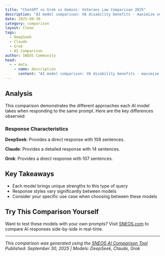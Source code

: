 ```yaml
---
title: "ChatGPT vs Grok vs Gemini: Veterans Law Comparison 2025"
description: "AI model comparison: VA disability benefits - maximize veterans legal benefits..."
date: 2025-09-30
category: comparison
layout: Clean
tags:
  - DeepSeek
  - Claude
  - Grok
  - AI Comparison
author: SNEOS Community
head:
  - - meta
    - name: description
      content: "AI model comparison: VA disability benefits - maximize veterans legal benefits..."
---
```


<ChatComparison
  title="ChatGPT vs Grok vs Gemini: Veterans Law Comparison 2025"
  prompt="VA disability benefits - maximize veterans legal benefits"
  :responses='{
    "DeepSeek": "Of course. This is a critical goal for many veterans. \u0022Maximizing\u0022 your VA disability benefits means ensuring you receive the correct compensation level for all your service-connected conditions, both physically and mentally, and understanding the additional benefits that come with higher ratings.\n\nThis guide is for informational purposes and is not a substitute for professional legal advice from an accredited attorney or claims agent.\n\n---\n\n### **The Core Principle: The VA Doesn\u0027t Maximize Your Benefits\u2014You Do.**\n\nThe VA adjudicates claims based on the evidence you submit. It is your responsibility (with the help of advocates) to build the strongest possible case. Maximizing your benefits is a process built on strategy, evidence, and persistence.\n\nHere is a structured approach to legally maximize your VA disability benefits:\n\n### **Phase 1: Building the Foundation of Your Claim**\n\n#### **1. File Your Initial Claim Thoroughly**\n*   **List EVERY Condition:** Don\u0027t just claim the obvious ones (e.g., bad knee). Think about secondary conditions (e.g., back pain from limping), mental health (PTSD, anxiety, depression), and chronic issues that appeared during or after service (tinnitus, sleep apnea, migraines).\n*   **Understand \u0022Service Connection\u0022:** You must prove three things:\n    1.  **A Current Diagnosis:** A doctor\u0027s diagnosis of the condition.\n    2.  **An In-Service Event:** Something that happened during your service that caused or aggravated the condition.\n    3.  **A Nexus (Link):** A medical opinion connecting #1 and #2.\n\n#### **2. Master the Disability Rating System**\nThe VA uses the **CFR Title 38, Part 4 - Schedule for Rating Disabilities**. Your rating (0% to 100%) is based on the severity of symptoms, not just the diagnosis.\n*   **Review the Criteria:** Before your C\u0026P exam, look up your condition in the rating schedule. Know what symptoms correspond to 10%, 30%, 50%, etc. Describe your symptoms using the language from the schedule.\n*   **Describe Your \u0022Worst Days\u0022:** Many veterans make the mistake of downplaying their pain. The rating should reflect how your condition affects you on its worst day, not an average day.\n\n---\n\n### **Phase 2: Strategic Actions to Increase Your Rating**\n\n#### **1. File for an Increase**\nIf your condition has worsened, you can file for an increased rating. Gather new medical evidence showing the increased severity before you file.\n\n#### **2. Claim Secondary Service-Connected Conditions**\nThis is one of the most powerful ways to maximize benefits. If a service-connected condition causes or aggravates a new condition, the new condition can also be compensated.\n*   **Examples:**\n    *   Service-connected knee injury leads to hip and back problems (due to altered gait).\n    *   Service-connected PTSD leads to sleep apnea, hypertension, or GERD (often due to medication side effects or chronic stress).\n    *   Service-connected diabetes leads to peripheral neuropathy or heart disease.\n*   **You need a strong medical nexus letter** from a doctor linking the primary condition to the secondary one.\n\n#### **3. Pursue TDIU (Total Disability based on Individual Unemployability)**\nIf your service-connected conditions prevent you from maintaining \u0022substantially gainful employment,\u0022 you can be paid at the 100% rate, even if your combined scheduler rating is less than 100% (e.g., 70%).\n*   **Eligibility:** Generally, you need one condition rated at 60% or higher, OR multiple conditions that combine to 70% with one of them at least 40%.\n*   **Key Evidence:** Detailed documentation of how your disabilities impact your ability to work, including statements from you, former employers, and doctors.\n\n#### **4. Understand and Use \u0022Inferred\u0022 Claims**\nDuring the claims process, if evidence suggests you have a related condition, the VA is supposed to \u0022infer\u0022 a claim for it.\n*   **Example:** If you file for PTSD and your records show chronic insomnia and anxiety, the VA should consider those as part of the claim. Knowing this helps you ensure the rater doesn\u0027t miss anything.\n\n---\n\n### **Phase 3: The Appeals Process - If Your Claim is Denied or Under-Rated**\n\nDo not give up. The appeals process is where legal expertise becomes crucial.\n\n#### **1. Supplemental Claim**\nSubmit **new and relevant evidence** that the VA didn\u0027t previously have. This is often the fastest path.\n*   **New Evidence:** New medical records, nexus letters, buddy statements, or research studies.\n\n#### **2. Higher-Level Review (HLR)**\nA senior reviewer looks at the same evidence you originally submitted. You cannot add new evidence, but you can point out errors in the initial decision.\n*   **An Informal Conference is key:** You get a phone call to verbally explain where the rater made a mistake. This is a powerful opportunity to state your case clearly.\n\n#### **3. Board of Veterans\u0027 Appeals (BVA)**\nThis is a formal appeal. You have three lanes:\n*   **Direct Review:** No new evidence, just a review of the file.\n*   **Evidence Submission Lane:** You can submit new evidence.\n*   **Hearing Lane:** You can testify before a Veterans Law Judge. **This is highly recommended with legal representation.** A good lawyer can prepare you and present a legal argument.\n\n---\n\n### **Key Legal and Professional Resources**\n\nYou do not have to do this alone. Free and paid help is available.\n\n#### **1. Accredited Representatives (Free)**\n*   **Veterans Service Organizations (VSOs):** DAV (Disabled American Veterans), VFW, American Legion, etc. Their accredited representatives can file and manage your claim for free. They are a great first resource.\n*   **County Veterans Service Officers (CVSOs):** Often highly knowledgeable and located in your community.\n\n#### **2. Paid Legal Representation**\n*   **Accredited Attorneys / Claims Agents:** These are legal professionals specifically accredited by the VA to represent veterans.\n    *   **When to Hire a Lawyer:** Complex cases, denials, BVA appeals, or if you feel your VSO is not making progress.\n    *   **Payment:** They typically work on contingency, meaning they only get paid if you win and receive back pay. Their fees are capped by law (usually 20-33% of back pay).\n\n#### **3. Independent Medical Opinions (IMOs) \u0026 Nexus Letters**\nSometimes, the VA\u0027s C\u0026P exam is inadequate. You can pay a private doctor (specialist in your condition) to review your file and write a detailed **Nexus Letter**. This is a powerful piece of evidence that can make or break a claim, especially for secondary conditions.\n\n#### **4. Personal Statements \u0026 Buddy Letters**\nThese are sworn statements from you, your family, friends, or fellow service members that describe the onset and ongoing impact of your conditions. They are crucial evidence for proving the \u0022in-service event\u0022 and the current severity.\n\n### **Crucial \u0022Do Nots\u0022**\n\n*   **DO NOT** lie or exaggerate your claims. This is fraud and can result in severe penalties.\n*   **DO NOT** miss VA appointments or deadlines.\n*   **DO NOT** assume the VA has all your records. It\u0027s your responsibility to ensure they get them.\n*   **DO NOT** give up after a denial. The appeals system exists for a reason.\n\n### **Summary: The Path to Maximization**\n\n1.  **File a Thorough Initial Claim:** Everything, all at once.\n2.  **Gather Ample Evidence:** Medical records, nexus letters, buddy statements.\n3.  **Understand the Rating Criteria:** Know what the VA is looking for.\n4.  **Pursue Secondaries and TDIU:** Think beyond your primary conditions.\n5.  **Use Professional Help:** Engage a VSO or an accredited attorney.\n6.  **Appeal Strategically:** If you get a low rating or a denial, use the appeals process with a clear strategy.\n\nMaximizing your benefits is your right. It requires a proactive, informed, and persistent approach. Start by contacting a VSO today to review your options.",
    "Claude": "# Maximizing VA Disability Benefits: A Comprehensive Guide\n\n## Understanding VA Disability Ratings\n\n**Key Rating Categories:**\n- 0% to 100% in 10% increments\n- Combined ratings use VA math (not simple addition)\n- Individual Unemployability (IU) available at 60%\u002B ratings\n- Special Monthly Compensation (SMC) for severe disabilities\n\n## Strategies to Maximize Benefits\n\n### 1. **Claim All Conditions**\n- **Service-connected conditions** - directly caused by military service\n- **Secondary conditions** - caused by service-connected disabilities\n- **Presumptive conditions** - automatically linked to service locations/exposures\n- **Aggravated conditions** - pre-existing conditions worsened by service\n\n### 2. **Proper Documentation**\n- Obtain complete military medical records\n- Gather civilian medical records\n- Request buddy statements from fellow veterans\n- Document how conditions affect daily activities\n\n### 3. **Key Evidence Types**\n- **Medical nexus letters** from doctors linking conditions to service\n- **Functional capacity evaluations**\n- **Mental health assessments**\n- **Vocational rehabilitation evaluations**\n\n## Important Claims to Consider\n\n### **High-Value Claims:**\n- **Mental health conditions** (PTSD, depression, anxiety)\n- **Sleep disorders** (sleep apnea, insomnia)\n- **Tinnitus and hearing loss**\n- **Musculoskeletal injuries** (back, knees, shoulders)\n- **Traumatic Brain Injury (TBI)**\n\n### **Secondary Conditions:**\n- Depression secondary to chronic pain\n- Sleep apnea secondary to PTSD\n- Knee problems secondary to back injury\n- ED secondary to diabetes or PTSD\n\n## Appealing Decisions\n\n### **New Appeal Process (AMA):**\n1. **Supplemental Claim** - submit new evidence\n2. **Higher-Level Review** - senior reviewer examines claim\n3. **Board Appeal** - formal hearing with VA judge\n\n### **Timeline Management:**\n- File within one year to maintain effective date\n- Use Intent to File forms to preserve dates\n- Consider Fully Developed Claims for faster processing\n\n## Special Programs \u0026 Benefits\n\n### **Individual Unemployability (IU):**\n- Available at 60% rating with specific criteria\n- Provides 100% compensation rate\n- Requires inability to maintain gainful employment\n\n### **Special Monthly Compensation (SMC):**\n- Additional payments for severe disabilities\n- Loss of use of limbs, organs, or bodily functions\n- Need for aid and attendance\n\n## Professional Resources\n\n### **When to Seek Help:**\n- **VA-accredited representatives** (free)\n- **Veterans Service Organizations** (American Legion, VFW, DAV)\n- **Accredited attorneys** (fee after case resolution)\n- **Claims agents** (accredited professionals)\n\n### **Warning Signs You Need Help:**\n- Multiple denials\n- Complex medical conditions\n- Missing military records\n- Unfamiliar with VA processes\n\n## Maximization Checklist\n\n**Before Filing:**\n- [ ] Complete medical examination\n- [ ] Gather all relevant records\n- [ ] Identify all potential conditions\n- [ ] Consider secondary conditions\n- [ ] Research presumptive conditions\n\n**During Process:**\n- [ ] Respond to all VA requests promptly\n- [ ] Attend all scheduled examinations\n- [ ] Submit additional evidence quickly\n- [ ] Monitor claim status regularly\n\n**After Decision:**\n- [ ] Review rating decision carefully\n- [ ] Consider appeal if underrated\n- [ ] File for increases when conditions worsen\n- [ ] Claim new conditions as they develop\n\n## Common Mistakes to Avoid\n\n1. **Not claiming all conditions**\n2. **Missing deadlines**\n3. **Inadequate medical evidence**\n4. **Not appealing low ratings**\n5. **Failing to claim secondary conditions**\n\n## Additional Benefits to Explore\n\n- **Vocational Rehabilitation (VR\u0026E)**\n- **Healthcare through VA**\n- **Home loan guarantees**\n- **Education benefits coordination**\n- **State-specific veteran benefits**\n\n---\n\n*Always consult with accredited VA representatives or attorneys for personalized advice. This information is for educational purposes and doesn\u0027t constitute legal advice.*\n\nWould you like me to elaborate on any specific aspect of VA disability claims or discuss strategies for particular types of conditions?",
    "Grok": "Maximizing VA (Department of Veterans Affairs) disability benefits requires a thorough understanding of the system, careful preparation, and strategic actions to ensure veterans receive the full compensation and support they are entitled to for service-connected disabilities. Below is a comprehensive guide to help veterans or their advocates maximize VA disability benefits legally and effectively.\n\n---\n\n### 1. Understand VA Disability Benefits\nVA disability benefits are monthly, tax-free payments to veterans who have injuries or illnesses that were incurred or aggravated during active military service. The benefits are based on the severity of the disability, rated on a scale from 0% to 100% in increments of 10%.\n\n- **Compensation Rates**: The amount of compensation depends on the disability rating and whether the veteran has dependents (spouse, children, or dependent parents).\n- **Additional Benefits**: Beyond monthly payments, veterans may qualify for ancillary benefits like Commissary/Exchange privileges, VA healthcare, educational assistance, and more based on their rating.\n\n---\n\n### 2. File a Claim for All Service-Connected Conditions\nTo maximize benefits, ensure that you claim every condition that is connected to your military service. Many veterans miss out on benefits by not filing for all relevant conditions.\n\n- **Primary Disabilities**: These are injuries or illnesses directly caused by military service (e.g., combat injuries, hearing loss from noise exposure).\n- **Secondary Disabilities**: These are conditions caused or aggravated by a primary service-connected disability (e.g., depression secondary to chronic pain from a back injury, or knee issues due to a service-connected hip injury).\n- **Aggravated Conditions**: If a pre-existing condition worsened due to military service, you can claim it.\n\n**Tip**: Review your military medical records, service records, and post-service medical history to identify every possible condition. Use a VA-accredited representative (see below) to help identify conditions you may not have considered.\n\n---\n\n### 3. Work with a VA-Accredited Representative\nNavigating the VA system can be complex. A VA-accredited representative can help maximize your benefits by ensuring proper documentation, meeting deadlines, and appealing denials.\n\n- **Who They Are**: These include Veterans Service Officers (VSOs) from organizations like the American Legion, Disabled American Veterans (DAV), or Veterans of Foreign Wars (VFW), as well as private attorneys or claims agents accredited by the VA.\n- **Why They Help**: They are trained in VA law and can assist with filing claims, gathering evidence, and appealing decisions. Many VSOs provide free services.\n- **How to Find One**: Use the VA\u2019s Accredited Representative Search tool (https://www.va.gov/ogc/apps/accreditation/index.asp) or contact a local veterans\u2019 organization.\n\n---\n\n### 4. Gather Strong Evidence\nThe success of a VA disability claim often depends on the strength of the evidence provided. To maximize your rating, ensure you have comprehensive documentation for each condition.\n\n- **Medical Evidence**: Obtain military medical records, private medical records, and VA medical records showing diagnosis, treatment, and severity of your conditions.\n- **Service Records**: Provide evidence of events or duties during service that caused or aggravated your condition (e.g., deployment records, incident reports).\n- **Buddy Statements**: Statements from fellow service members, family, or coworkers can corroborate how your condition affects your life or how an injury occurred.\n- **Nexus Letters**: A medical opinion from a doctor linking your condition to military service or a service-connected disability (crucial for secondary conditions or when service connection isn\u2019t obvious).\n- **Independent Medical Opinions (IMOs)**: If VA medical opinions are unfavorable, an IMO from a specialist can provide additional support for your claim.\n\n**Tip**: Keep detailed records of symptoms, treatments, and how disabilities impact daily life (e.g., inability to work, sleep issues, or mobility limitations).\n\n---\n\n### 5. Understand the VA Disability Rating System\nThe VA uses the Combined Ratings Table to assign disability percentages based on the severity of each condition and how they impact your ability to function. Understanding this system can help you argue for a higher rating.\n\n- **Individual Ratings**: Each condition is rated based on the VA Schedule for Rating Disabilities (VASRD), which assigns percentages based on diagnostic codes.\n- **Combined Ratings**: Multiple disabilities are combined using a specific formula, not simply added. For example, a 50% and 30% rating combine to 65%, not 80%.\n- **Scheduler vs. Extraschedular Ratings**: If your condition doesn\u2019t fit the VASRD criteria but significantly impairs your ability to work, request an extraschedular rating under 38 CFR \u00A7 3.321(b).\n\n**Tip**: Review the VASRD (available on the VA website) or consult with a representative to ensure your condition is rated correctly for its severity.\n\n---\n\n### 6. Request an Increase for Existing Disabilities\nIf your service-connected condition has worsened over time, you can file for an increased rating to maximize your benefits.\n\n- **How to File**: Submit new medical evidence showing the worsening of your condition and request a reevaluation.\n- **Effective Date**: If approved, the increase may be retroactive to the date the evidence shows the condition worsened or the date you filed for the increase.\n\n**Tip**: Regularly monitor your health and file for increases as soon as your condition deteriorates. Don\u2019t wait for the VA to reassess on its own.\n\n---\n\n### 7. Appeal Unfavorable Decisions\nIf your claim is denied or you receive a lower rating than expected, appealing the decision is critical to maximizing benefits. The VA appeals process was streamlined under the Appeals Modernization Act (AMA) in 2019, offering three options:\n\n- **Higher-Level Review (HLR)**: Request a senior reviewer to re-evaluate your claim if there was an error in the initial decision.\n- **Supplemental Claim**: Submit new and relevant evidence to support your claim.\n- **Direct Review by the Board of Veterans\u2019 Appeals**: Appeal directly to the Board for a final decision.\n\n**Tip**: Work with a VA-accredited representative to choose the best option and build a stronger case. Pay attention to deadlines (typically one year from the date of the decision).\n\n---\n\n### 8. Apply for Total Disability Individual Unemployability (TDIU)\nIf your service-connected disabilities prevent you from maintaining substantially gainful employment, you may qualify for TDIU, which pays at the 100% disability rate regardless of your combined rating.\n\n- **Scheduler TDIU**: Requires a combined rating of 70% or more, with one disability rated at 40% or more, and inability to work due to service-connected conditions.\n- **Extraschedular TDIU**: If you don\u2019t meet scheduler requirements but can\u2019t work due to service-connected disabilities, request TDIU under 38 CFR \u00A7 4.16(b).\n- **Evidence Needed**: Provide medical evidence, employment history, and documentation of how your disabilities prevent work (e.g., Social Security Disability Insurance approval, vocational rehab records).\n\n**Tip**: TDIU can be a pathway to maximum compensation even if your combined rating is less than 100%.\n\n---\n\n### 9. Claim Special Monthly Compensation (SMC)\nSMC provides additional monthly payments to veterans with severe disabilities or specific combinations of disabilities beyond the standard 100% rating.\n\n- **Eligibility**: Examples include loss or loss of use of limbs, blindness, need for aid and attendance (A\u0026A), or being housebound due to service-connected disabilities.\n- **Multiple Levels**: SMC has various levels (SMC-K through SMC-T) with increasing payment amounts based on the severity of need.\n\n**Tip**: Review the SMC criteria on the VA website or with a representative to see if you qualify for additional compensation.\n\n---\n\n### 10. Explore Other VA Benefits and Resources\nIn addition to disability compensation, maximize other benefits that can improve quality of life and financial stability:\n\n- **Healthcare**: Enroll in VA healthcare (priority based on disability rating and income).\n- **Vocational Rehabilitation and Employment (VR\u0026E)**: If you can\u2019t work but want to retrain, VR\u0026E can provide education and job support.\n- **Dependents\u2019 Benefits**: If you have a rating of 30% or higher, your spouse and children may qualify for Dependents\u2019 Educational Assistance (DEA).\n- **Housing Grants**: Veterans with severe disabilities may qualify for Specially Adapted Housing (SAH) or Special Housing Adaptation (SHA) grants.\n- **Automobile Allowance**: Available for veterans with certain service-connected disabilities affecting mobility.\n\n**Tip**: Use the VA Benefits Explorer (https://www.va.gov/benefits-explorer) to identify all programs you may be eligible for.\n\n---\n\n### 11. Stay Informed and Persistent\nThe VA system can be slow, and denials or errors are common. Stay proactive by:\n\n- Regularly checking your claim status on VA.gov or eBenefits.\n- Keeping copies of all submitted documents and correspondence.\n- Meeting all deadlines for filing claims or appeals.\n- Staying updated on changes to VA laws or policies that may affect your benefits.\n\n**Tip**: Join veteran support groups or online forums (e.g., HadIt.com, Reddit\u2019s r/Veterans) to learn from others\u2019 experiences and get advice.\n\n---\n\n### 12. Avoid Common Pitfalls\n- **Missing Deadlines**: Failing to appeal within the one-year window can result in losing retroactive benefits.\n- **Incomplete Claims**: Submitting claims without proper evidence often leads to denials.\n- **Not Disclosing All Conditions**: Failing to claim all service-connected conditions reduces your overall rating.\n- **DIY Without Knowledge**: Attempting to navigate the system alone can lead to mistakes; leverage free resources like VSOs.\n\n---\n\n### Conclusion\nMaximizing VA disability benefits requires diligence, strong evidence, and often professional assistance. By filing for all service-connected conditions, appealing unfavorable decisions, exploring TDIU and SMC, and leveraging other VA programs, veterans can secure the full range of benefits they\u2019ve earned through their service. Start by connecting with a VA-accredited representative and thoroughly documenting your medical and service history to build a robust case.\n\nIf you"
  }'
  published-date="13:17"
/>

## Analysis

This comparison demonstrates the different approaches each AI model takes when responding to the same prompt. Here are the key differences observed:

### Response Characteristics

**DeepSeek**: Provides a direct response with 108 sentences. 

**Claude**: Provides a detailed response with 14 sentences. 

**Grok**: Provides a direct response with 107 sentences. 

## Key Takeaways

- Each model brings unique strengths to this type of query
- Response styles vary significantly between models
- Consider your specific use case when choosing between these models

## Try This Comparison Yourself

Want to test these models with your own prompts? Visit [SNEOS.com](https://sneos.com) to compare AI responses side-by-side in real-time.

---

*This comparison was generated using the [SNEOS AI Comparison Tool](https://sneos.com)*
*Published: September 30, 2025 | Models: DeepSeek, Claude, Grok*
